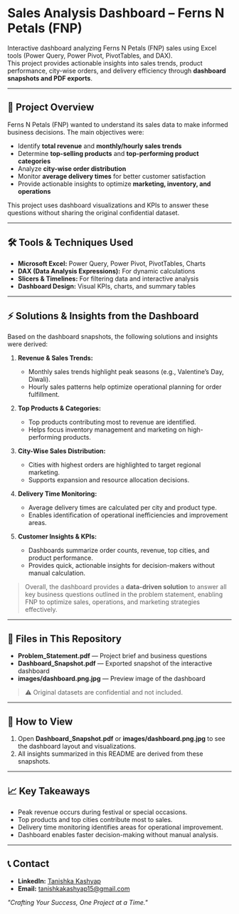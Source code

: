 # Sales Analysis Dashboard – Ferns N Petals (FNP)

Interactive dashboard analyzing Ferns N Petals (FNP) sales using Excel tools (Power Query, Power Pivot, PivotTables, and DAX).  
This project provides actionable insights into sales trends, product performance, city-wise orders, and delivery efficiency through **dashboard snapshots and PDF exports**.

---

## 📌 Project Overview

Ferns N Petals (FNP) wanted to understand its sales data to make informed business decisions. The main objectives were:

- Identify **total revenue** and **monthly/hourly sales trends**  
- Determine **top-selling products** and **top-performing product categories**  
- Analyze **city-wise order distribution**  
- Monitor **average delivery times** for better customer satisfaction  
- Provide actionable insights to optimize **marketing, inventory, and operations**

This project uses dashboard visualizations and KPIs to answer these questions without sharing the original confidential dataset.

---

## 🛠️ Tools & Techniques Used

- **Microsoft Excel:** Power Query, Power Pivot, PivotTables, Charts  
- **DAX (Data Analysis Expressions):** For dynamic calculations  
- **Slicers & Timelines:** For filtering data and interactive analysis  
- **Dashboard Design:** Visual KPIs, charts, and summary tables  

---

## ⚡ Solutions & Insights from the Dashboard

Based on the dashboard snapshots, the following solutions and insights were derived:

1. **Revenue & Sales Trends:**  
   - Monthly sales trends highlight peak seasons (e.g., Valentine’s Day, Diwali).  
   - Hourly sales patterns help optimize operational planning for order fulfillment.  

2. **Top Products & Categories:**  
   - Top products contributing most to revenue are identified.  
   - Helps focus inventory management and marketing on high-performing products.  

3. **City-Wise Sales Distribution:**  
   - Cities with highest orders are highlighted to target regional marketing.  
   - Supports expansion and resource allocation decisions.  

4. **Delivery Time Monitoring:**  
   - Average delivery times are calculated per city and product type.  
   - Enables identification of operational inefficiencies and improvement areas.  

5. **Customer Insights & KPIs:**  
   - Dashboards summarize order counts, revenue, top cities, and product performance.  
   - Provides quick, actionable insights for decision-makers without manual calculation.  

> Overall, the dashboard provides a **data-driven solution** to answer all key business questions outlined in the problem statement, enabling FNP to optimize sales, operations, and marketing strategies effectively.

---

## 📂 Files in This Repository

- **Problem_Statement.pdf** — Project brief and business questions  
- **Dashboard_Snapshot.pdf** — Exported snapshot of the interactive dashboard  
- **images/dashboard.png.jpg** — Preview image of the dashboard  

> ⚠️ Original datasets are confidential and not included.

---

## 📖 How to View

1. Open **Dashboard_Snapshot.pdf** or **images/dashboard.png.jpg** to see the dashboard layout and visualizations.  
2. All insights summarized in this README are derived from these snapshots.

---

## 📈 Key Takeaways

- Peak revenue occurs during festival or special occasions.  
- Top products and top cities contribute most to sales.  
- Delivery time monitoring identifies areas for operational improvement.  
- Dashboard enables faster decision-making without manual analysis.  

---

## 📞 Contact

- **LinkedIn:** [Tanishka Kashyap](https://www.linkedin.com/in/tanishkakashyap/)  
- **Email:** tanishkakashyap15@gmail.com  

*"Crafting Your Success, One Project at a Time."*
